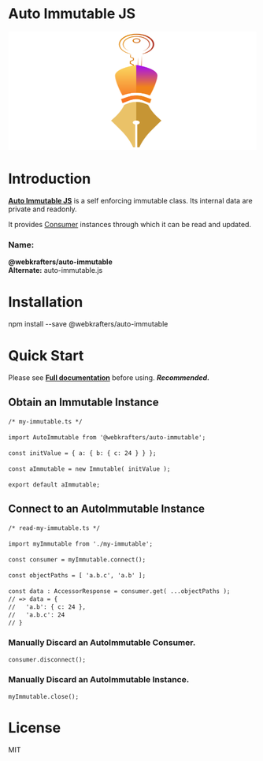 # Auto Immutable JS

<p align="center">
  <img height="240" src="logo.svg" width="640"></img>
</p>

# Introduction

**[Auto Immutable JS](https://auto-immutable.js.org/api/#source)** is a self enforcing immutable class. Its internal data are private and readonly.

It provides [Consumer](https://auto-immutable.js.org/api/#consumer) instances through which it can be read and updated.

### Name:

<strong>@webkrafters/auto-immutable</strong><br />
<strong>Alternate:</strong> auto-immutable.js

# Installation

npm install --save @webkrafters/auto-immutable

# Quick Start

Please see **[Full documentation](https://auto-immutable.js.org)** before using. ***Recommended.***

## Obtain an Immutable Instance

```tsx
/* my-immutable.ts */

import AutoImmutable from '@webkrafters/auto-immutable';

const initValue = { a: { b: { c: 24 } } };

const aImmutable = new Immutable( initValue );

export default aImmutable;
```

## Connect to an AutoImmutable Instance

```tsx
/* read-my-immutable.ts */

import myImmutable from './my-immutable';

const consumer = myImmutable.connect();

const objectPaths = [ 'a.b.c', 'a.b' ];

const data : AccessorResponse = consumer.get( ...objectPaths );
// => data = {
//   'a.b': { c: 24 },
//   'a.b.c': 24
// }
```

### Manually Discard an AutoImmutable Consumer.

```tsx
consumer.disconnect();
```

### Manually Discard an AutoImmutable Instance.

```tsx
myImmutable.close();
```

# License
MIT
